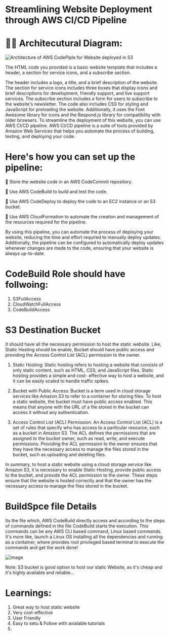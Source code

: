 # Streamlining Website Deployment through AWS CI/CD Pipeline

# 👩‍💻 Architecutural Diagram:
![Architecture of AWS CodePiple for Website deployed in S3](https://user-images.githubusercontent.com/55047333/216131323-62a967fc-0c65-4394-9864-7ec6b3de025d.png)



The HTML code you provided is a basic website template that includes a header, a section for service icons, and a subscribe section.

The header includes a logo, a title, and a brief description of the website. The section for service icons includes three boxes that display icons and brief descriptions for development, friendly support, and live support services. The subscribe section includes a form for users to subscribe to the website's newsletter. The code also includes CSS for styling and JavaScript for preloading the website. Additionally, it uses the Font Awesome library for icons and the Respond.js library for compatibility with older browsers. To streamline the deployment of this website, you can use AWS CI/CD pipeline. AWS CI/CD pipeline is a suite of tools provided by Amazon Web Services that helps you automate the process of building, testing, and deploying your code.

# Here's how you can set up the pipeline:

🔹 Store the website code in an AWS CodeCommit repository.

🔹 Use AWS CodeBuild to build and test the code.

🔹 Use AWS CodeDeploy to deploy the code to an EC2 instance or an S3 bucket.

🔹 Use AWS CloudFormation to automate the creation and management of the resources required for the pipeline.

By using this pipeline, you can automate the process of deploying your website, reducing the time and effort required to manually deploy updates. Additionally, the pipeline can be configured to automatically deploy updates whenever changes are made to the code, ensuring that your website is always up-to-date.

# CodeBuild Role should have follwoing:

1. S3FullAccess
2. CloudWatchFullAccess
3. CodeBuildAccess

# S3 Destination Bucket

It should have all the necessary permission to host the static website. Like, Static Hosting should be enable, Bucket should have public access and providing the Access Control List (ACL) permission to the owner. 

1. Static Hosting:
  Static hosting refers to hosting a website that consists of only static content, such as HTML, CSS, and JavaScript files. Static hosting provides a simple and cost-   effective way to host a website, and it can be easily scaled to handle traffic spikes.

2. Bucket with Public Access:
  Bucket is a term used in cloud storage services like Amazon S3 to refer to a container for storing files. To host a static website, the bucket must have public         access enabled. This means that anyone with the URL of a file stored in the bucket can access it without any authentication.

3. Access Control List (ACL) Permission:
  An Access Control List (ACL) is a set of rules that specify who has access to a particular resource, such as a bucket in Amazon S3. The ACL defines the permissions     that are assigned to the bucket owner, such as read, write, and execute permissions. Providing the ACL permission to the owner ensures that they have the necessary     access to manage the files stored in the bucket, such as uploading and deleting files.

In summary, to host a static website using a cloud storage service like Amazon S3, it is necessary to enable Static Hosting, provide public access to the bucket, and provide the ACL permission to the owner. These steps ensure that the website is hosted correctly and that the owner has the necessary access to manage the files stored in the bucket.

# BuildSpce file Details

Its the file which, AWS CodeBuild directly access and according to the steps of commands defined in the file CodeBuild starts the execution. This commands can be any AWS CLI based command, Linux based commands. It's more like, launch a Linux OS installing all the dependencies and running as a container, where provides root privileged based terminal to execute the commands and get the work done! 

![image](https://user-images.githubusercontent.com/55047333/215684406-55f2b4b7-7173-4d78-aae6-198146eae346.png)

Note: S3 bucket is good option to host our static Website, as it's cheap and it's highly available and reliable...

# Learnings:

1. Great way to host static website
2. Very cost-effective
3. User Friendly
4. Easy to setu & Follow with avialable tutorials 
5. 
